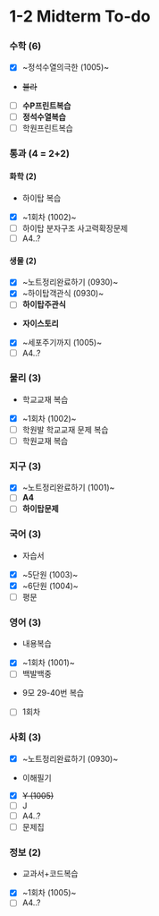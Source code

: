 # 1-2 Midterm To-do

### 수학 (6)
+ [X] ~정석수열의극한 (1005)~
+ ~~블라~~
+ [ ] **수P프린트복습**
+ [ ] **정석수열복습**
+ [ ] 학원프린트복습

### 통과 (4 = 2+2)

#### 화학 (2)
+ 하이탑 복습
 + [X] ~1회차 (1002)~
+ [ ] 하이탑 분자구조 사고력확장문제
+ [ ] A4..?

#### 생물 (2)
+ [X] ~노트정리완료하기 (0930)~
+ [X] ~하이탑객관식 (0930)~
+ [ ] **하이탑주관식**
+ **자이스토리**
 + [X] ~세포주기까지 (1005)~
+ [ ] A4..?

### 물리 (3)
+ 학교교재 복습
 + [X] ~1회차 (1002)~
+ [ ] 학원발 학교교재  문제 복습
+ [ ] 학원교재 복습

### 지구 (3)
+ [X] ~노트정리완료하기 (1001)~
+ [ ] **A4**
+ [ ] **하이탑문제**

### 국어 (3)
+ 자습서
 + [X] ~5단원 (1003)~
 + [X] ~6단원 (1004)~
+ [ ] 평문

### 영어 (3)
+ 내용복습
 + [X] ~1회차 (1001)~
+ [ ] 백발백중
+ 9모 29-40번 복습
 + [ ] 1회차

### 사회 (3)
+ [X] ~노트정리완료하기 (0930)~
+ 이해필기
 + [X] ~~Y (1005)~~
 + [ ] J
+ [ ] A4..?
+ [ ] 문제집

### 정보 (2)
+ 교과서+코드복습
 + [X] ~1회차 (1005)~
+ [ ] A4..?
